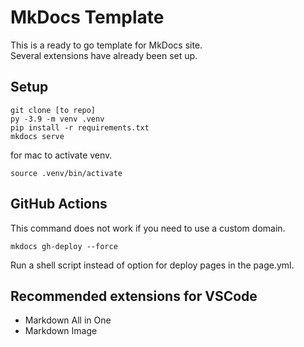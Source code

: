 # MkDocs Template

This is a ready to go template for MkDocs site.  
Several extensions have already been set up.  

## Setup

```
git clone [to repo]
py -3.9 -m venv .venv
pip install -r requirements.txt
mkdocs serve

```

for mac to activate venv.  
```
source .venv/bin/activate
```

## GitHub Actions
This command does not work if you need to use a custom domain. 
```
mkdocs gh-deploy --force
```
Run a shell script instead of <gh-deploy> option for deploy pages in the page.yml.

## Recommended extensions for VSCode

- Markdown All in One
- Markdown Image
